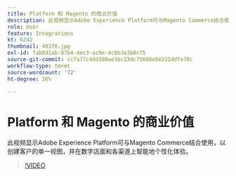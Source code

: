 ```yaml
---
title: Platform 和 Magento 的商业价值
description: 此视频显示Adobe Experience Platform可与Magento Commerce结合使用，以创建客户的单一视图，并在数字店面和各渠道上智能地个性化体验。
role: User
feature: Integrations
kt: 6242
thumbnail: 40376.jpg
exl-id: fab8d1ab-87b4-4ec3-ac9e-4c8b3e3b8c75
source-git-commit: cc7a77c4dd380ae1bc23dc75608e8e2224dfe78c
workflow-type: tm+mt
source-wordcount: '72'
ht-degree: 16%

---
```


# Platform 和 Magento 的商业价值

此视频显示Adobe Experience Platform可与Magento Commerce结合使用，以创建客户的单一视图，并在数字店面和各渠道上智能地个性化体验。

>[!VIDEO](https://video.tv.adobe.com/v/40376?quality=12&learn=on)

